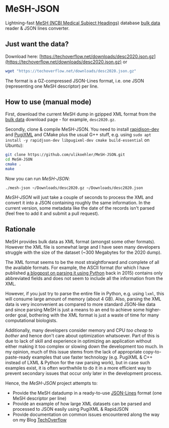 # MeSH-JSON
Lightning-fast [MeSH (NCBI Medical Subject Headings)](https://www.ncbi.nlm.nih.gov/mesh) database [bulk data](https://www.nlm.nih.gov/databases/download/mesh.html) reader &amp; JSON lines converter.

## Just want the data?

Download here: [https://techoverflow.net/downloads/desc2020.json.gz](https://techoverflow.net/downloads/desc2020.json.gz)
or
```sh
wget "https://techoverflow.net/downloads/desc2020.json.gz"
```

The format is a GZ-compressed JSON-Lines format, i.e. one JSON (representing one MeSH descriptor) per line.

## How to use (manual mode)

First, download the current MeSH dump in gzipped XML format from the [bulk data](https://www.nlm.nih.gov/databases/download/mesh.html) download page - for example, `desc2020.gz`.

Secondly, clone & compile MeSH-JSON. You need to install [rapidjson-dev](https://rapidjson.org/) and [PugiXML](https://pugixml.org/) and CMake plus the usual G++ stuff, e.g. using `sudo apt install -y rapidjson-dev libpugixml-dev cmake build-essential` on Ubuntu):
```sh
git clone https://github.com/ulikoehler/MeSH-JSON.git
cd MeSH-JSON
cmake .
make
```

Now you can run *MeSH-JSON*:
```
./mesh-json ~/Downloads/desc2020.gz ~/Downloads/desc2020.json
```

*MeSH-JSON* will just take a couple of seconds to process the XML and convert it into a JSON containing roughly the same information. In the current version, some metadata like the date of the records isn't parsed (feel free to add it and submit a pull request).

## Rationale

MeSH provides bulk data as XML format (amongst some other formats). However the XML file is somewhat large and I have seen many developers struggle with the size of the dataset (~300 Megabytes for the 2020 dump).

The XML format seems to be the most straightforward and complete of all the available formats. For example, the ASCII format (for which I have published [a blogpost on parsing it using Python](https://techoverflow.net/2015/02/18/parsing-the-mesh-ascii-format-in-python/) back in 2015) contains only abbreviated fields and does not seem to include all the information from the XML.

However, if you just try to parse the entire file in Python, e.g. using `lxml`, this will consume large amount of memory (about 4 GB). Also, parsing the XML data is very inconvenient as compared to more standard JSON-like data and since parsing MeSH is just a means to an end to achieve some higher-order goal, bothering with the XML format is just a waste of time for many computational biologists.

Additionally, many developers consider memory and CPU *too cheap to bother* and hence don't care about optimization whatsoever. Part of this is due to lack of skill and experience in optimizing an application without either making it too complex or slowing down the development too much. In my opinion, much of this issue stems from the lack of appropriate copy-to-paste-ready examples that use faster technology (e.g. PugiXML & C++ instead of LXML & Python for the raw parsing work), but in case such examples exist, it is often worthwhile to do it in a more efficient way to prevent secondary issues that occur only later in the development process.

Hence, the *MeSH-JSON* project attempts to:
* Provide the MeSH datadump in a ready-to-use [JSON-Lines](http://jsonlines.org/) format (one MeSH descriptor per line)
* Provide an example of how large XML datasets can be parsed and processed to JSON easily using PugiXML & RapidJSON
* Provide documentation on common issues encountered along the way on my Blog [TechOverflow](https://techoverflow.net)
